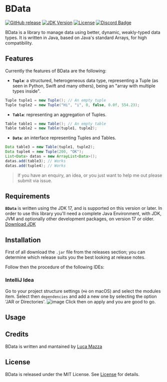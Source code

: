 # BData
[![GitHub release](https://img.shields.io/github/v/release/lucamazzza/BData?color=green&label=latest%20release&sort=semver)](https://github.com/lucamazzza/BData/releases/latest)
[![JDK Version](https://img.shields.io/badge/JDK-17-aa8664.svg?logo=oracle)](https://www.oracle.com/java/technologies/downloads/#java17)
[![License](https://img.shields.io/badge/License-MIT-purple)](LICENSE)
[![Discord Badge](https://img.shields.io/discord/1119987238202261664?color=5865F2&label=&logo=discord&logoColor=white)](https://discord.gg/B3yXwmHb2V)

BData is a library to manage data using better, dynamic, weakly-typed data types.
It is written in Java, based on Java's standard Arrays, for high compatibility.

## Features
Currently the features of BData are the following:
* **`Tuple`**: a structured, heterogeneous data type, representing a Tuple (as seen in Python, Swift and many others), being an "array with multiple types inside".
``` java
Tuple tuple1 = new Tuple(); // An empty tuple
Tuple tuple2 = new Tuple("Hi", "i", 0, false, 0.0f, 554.23);
```

* **`Table`**: representing an aggregation of Tuples.
``` java
Table table1 = new Table(); // An empty table
Table table2 = new Table(tuple1, tuple2);
```

* **`Data`**: an interface representing Tuples and Tables.
``` java
Data table3 = new Table(tuple1, tuple2);
Data tuple4 = new Tuple(200, "OK");
List<Data> datas = new ArrayList<Data>();
datas.add(table3); // Works
datas.add(tuple4); // Works
```

> If you have an enquiry, an idea, or you just want to help me out please submit via issue. 

## Requirements
**`BData`** is written using the JDK 17, and is supported on this version or later. In order to use this library you'll need a complete Java Environment, with JDK, JVM and optionally other development packages, on version 17 or older. 
[Download JDK](https://www.oracle.com/java/technologies/downloads/#java17)

## Installation
First of all download the `.jar` file from the releases section; you can determine which release suits you the best looking at release notes.

Follow then the procedure of the following IDEs:

### IntelliJ Idea
Go to your project structure settings (`⌘è` on macOS) and select the modules item.
Select then `dependencies` and add a new one by selecting the option 'JAR or Directories'.
![image](https://github.com/lucamazzza/BData/assets/36283355/a5d1a809-0605-4a88-bafc-dff2379c8741)
Click then on apply and you are good to go.

## Usage


## Credits
BData is written and mantained by [Luca Mazza](https://mazluc.ch)

## License
BData is released under the MIT License.
See [License](LICENSE) for details.
